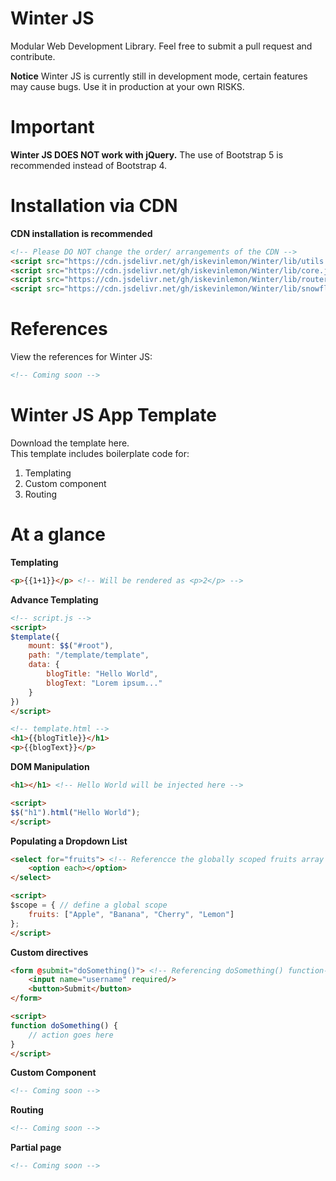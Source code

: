 # Winter JS
Modular Web Development Library. Feel free to submit a pull request and contribute.
<br/>

<b>Notice</b>
Winter JS is currently still in development mode, 
certain features may cause bugs. Use it in production at your own RISKS. <br>

# Important
**Winter JS DOES NOT work with jQuery.** The use of Bootstrap 5 is recommended instead of Bootstrap 4.

# Installation via CDN
**CDN installation is recommended**
```html
<!-- Please DO NOT change the order/ arrangements of the CDN -->
<script src="https://cdn.jsdelivr.net/gh/iskevinlemon/Winter/lib/utils.js"></script>
<script src="https://cdn.jsdelivr.net/gh/iskevinlemon/Winter/lib/core.js"></script>
<script src="https://cdn.jsdelivr.net/gh/iskevinlemon/Winter/lib/router.js"></script>
<script src="https://cdn.jsdelivr.net/gh/iskevinlemon/Winter/lib/snowflake.js"></script>
```

# References
View the references for Winter JS: <br/>
```html
<!-- Coming soon -->
```

# Winter JS App Template
Download the template <a>here</a>. <br/>
This template includes boilerplate code for:
1. Templating
2. Custom component
3. Routing

# At a glance
**Templating** <br>
```html
<p>{{1+1}}</p> <!-- Will be rendered as <p>2</p> -->
```
**Advance Templating** <br>
```html
<!-- script.js -->
<script>
$template({
    mount: $$("#root"),
    path: "/template/template",
    data: {
        blogTitle: "Hello World",
        blogText: "Lorem ipsum..."
    }
})
</script>
```

```html
<!-- template.html -->
<h1>{{blogTitle}}</h1>
<p>{{blogText}}</p>
```

**DOM Manipulation** <br>
```html
<h1></h1> <!-- Hello World will be injected here -->

<script>
$$("h1").html("Hello World");
</script>
```

**Populating a Dropdown List** <br>
```html
<select for="fruits"> <!-- Referencce the globally scoped fruits array -->
    <option each></option>
</select> 

<script>
$scope = { // define a global scope
    fruits: ["Apple", "Banana", "Cherry", "Lemon"]
};
</script>
```

**Custom directives** <br>
```html
<form @submit="doSomething()"> <!-- Referencing doSomething() function-->
    <input name="username" required/>
    <button>Submit</button>
</form>

<script>
function doSomething() {
    // action goes here
}
</script>
```

**Custom Component** <br>
```html
<!-- Coming soon -->
```

**Routing** <br>
```html
<!-- Coming soon -->
```

**Partial page** <br>
```html
<!-- Coming soon -->
```
